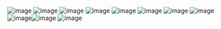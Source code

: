 ![image](https://github.com/user-attachments/assets/35546859-54bf-4b04-8c9d-e2f9c416831b) ![image](https://github.com/user-attachments/assets/a6bad68f-f50a-4f80-947f-20d77b7f44cf) ![image](https://github.com/user-attachments/assets/a018844a-0ccb-4bf8-9b26-05cda0a12304) ![image](https://github.com/user-attachments/assets/d3ed8943-34da-4bb2-bda1-b00c49554199) ![image](https://github.com/user-attachments/assets/7c466d51-df9e-45ba-a51b-7411457a0585) ![image](https://github.com/user-attachments/assets/3c5f8fee-415e-4215-814a-fbfa58849090)
 ![image](https://github.com/user-attachments/assets/ec9ec856-2e89-4f12-bfce-a6175f8ffdca)
![image](https://github.com/user-attachments/assets/e04b0ca0-5a6b-49aa-9b62-b8af0e012289)  ![image](https://github.com/user-attachments/assets/41b28d35-fbc8-4c29-ae77-4aed325e8877)![image](https://github.com/user-attachments/assets/87bee195-5281-4101-8ac6-483792b879b4) ![image](https://github.com/user-attachments/assets/ce432201-9ae8-4911-9ed1-aa3e4252dfff)

